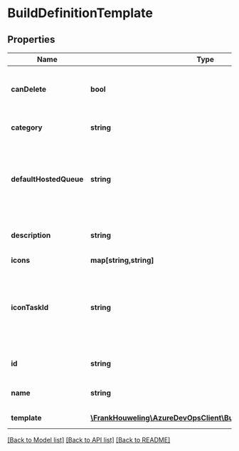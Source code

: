 # BuildDefinitionTemplate

## Properties
Name | Type | Description | Notes
------------ | ------------- | ------------- | -------------
**canDelete** | **bool** | Indicates whether the template can be deleted. | [optional] 
**category** | **string** | The template category. | [optional] 
**defaultHostedQueue** | **string** | An optional hosted agent queue for the template to use by default. | [optional] 
**description** | **string** | A description of the template. | [optional] 
**icons** | **map[string,string]** |  | [optional] 
**iconTaskId** | **string** | The ID of the task whose icon is used when showing this template in the UI. | [optional] 
**id** | **string** | The ID of the template. | [optional] 
**name** | **string** | The name of the template. | [optional] 
**template** | [**\FrankHouweling\AzureDevOpsClient\Build\Model\BuildDefinition**](BuildDefinition.md) | The actual template. | [optional] 

[[Back to Model list]](../README.md#documentation-for-models) [[Back to API list]](../README.md#documentation-for-api-endpoints) [[Back to README]](../README.md)


